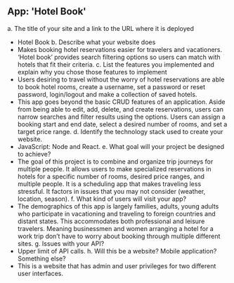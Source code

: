 ## App: 'Hotel Book'

a. The title of your site and a link to the URL where it is deployed 
- Hotel Book
b. Describe what your website does 
- Makes booking hotel reservations easier for travelers and vacationers. ‘Hotel book’ provides search filtering options so users can match with hotels that fit their criteria. 
c. List the features you implemented and explain why you chose those features to implement 
- Users desiring to travel without the worry of hotel reservations are able to book hotel rooms, create a username, set a password or reset password, login/logout and make a collection of saved hotels. 
- This app goes beyond the basic CRUD features of an application. Aside from being able to edit, add, delete, and create reservations, users can narrow searches and filter results using the options. Users can assign a booking start and end date, select a desired number of rooms, and set a target price range. 
d. Identify the technology stack used to create your website. 
- JavaScript: Node and React.
e. What goal will your project be designed to achieve?
- The goal of this project is to combine and organize trip journeys for multiple people. It allows users to make specialized reservations in hotels for a specific number of rooms, desired price ranges, and multiple people. It is a scheduling app that makes traveling less stressful. It factors in issues that you may not consider (weather, location, season).
f. What kind of users will visit your app?
- The demographics of this app is largely families, adults, young adults who participate in vacationing and traveling to foreign countries and distant states. This accommodates both professional and leisure travelers. Meaning businessmen and women arranging a hotel for a work trip don’t have to worry about booking through multiple different sites.
g. Issues with your API?
- Upper limit of API calls.
h. Will this be a website? Mobile application? Something else?
- This is a website that has admin and user privileges for two different user interfaces.
